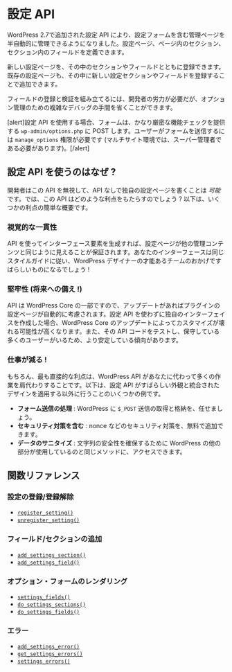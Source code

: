 <!-- 
# Settings API
 -->
# 設定 API

<!-- 
The Settings API, added in WordPress 2.7, allows admin pages containing settings forms to be managed semi-automatically. It lets you define settings pages, sections within those pages and fields within the sections.
 -->
WordPress 2.7で追加された設定 API により、設定フォームを含む管理ページを半自動的に管理できるようになりました。設定ページ、ページ内のセクション、セクション内のフィールドを定義できます。

<!-- 
New settings pages can be registered along with sections and fields inside them. Existing settings pages can also be added to by registering new settings sections or fields inside of them.
 -->
新しい設定ページを、その中のセクションやフィールドとともに登録できます。既存の設定ページも、その中に新しい設定セクションやフィールドを登録することで追加できます。

<!-- 
Organizing registration and validation of fields still requires some effort from developers, but avoids a lot of complex debugging of underlying options management.
 -->
フィールドの登録と検証を組み立てるには、開発者の労力が必要だが、オプション管理のための複雑なデバッグの手間を省くことができます。

<!-- 
[alert]When using the Settings API, the form POST to `wp-admin/options.php` which provides fairly strict capabilities checking. Users will need the `manage_options` capability (and in Multisite will have to be a Super Admin) to submit the form.[/alert]
 -->
[alert]設定 API を使用する場合、フォームは、かなり厳密な機能チェックを提供する `wp-admin/options.php` に POST します。ユーザーがフォームを送信するには `manage_options` 権限が必要です (マルチサイト環境では、スーパー管理者である必要があります)。[/alert]

<!-- 
## Why Use the Setting API?
 -->
## 設定 API を使うのはなぜ ?

<!-- 
A developer _could_ ignore this API and write their own settings page without it. That begs the question, what benefit does this API bring to the table? Following is a quick rundown of some of the benefits.
 -->
開発者はこの API を無視して、API なしで独自の設定ページを書くことは _可能_ です。では、この API はどのような利点をもたらすのでしょう ? 以下は、いくつかの利点の簡単な概要です。

<!-- 
### Visual Consistency
 -->
### 視覚的な一貫性

<!-- 
Using the API to generate your interface elements guarantees that your settings page will look like the rest of the administrative content. Your interface will follow the same styleguide and look like it belongs, and thanks to the talented team of WordPress designers, it'll look awesome!
 -->
API を使ってインターフェース要素を生成すれば、設定ページが他の管理コンテンツと同じように見えることが保証されます。あなたのインターフェースは同じスタイルガイドに従い、WordPress デザイナーの才能あるチームのおかげですばらしいものになるでしょう !

<!-- 
### Robustness (Future-Proofing!)
 -->
### 堅牢性 (将来への備え !)

<!-- 
Since the API is part of WordPress Core, any updates will automatically consider your plugin's settings page. If you make your own interface without using Setting API, WordPress Core updates are more likely to break your customizations. There is also a wider audience testing and maintaining that API code, so it will tend to be more stable.
 -->
API は WordPress Core の一部ですので、アップデートがあればプラグインの設定ページが自動的に考慮されます。設定 API を使わずに独自のインターフェイスを作成した場合、WordPress Core のアップデートによってカスタマイズが壊れる可能性が高くなります。また、その API コードをテストし、保守している多くのユーザーがいるため、より安定している傾向があります。

<!-- 
### Less Work!
 -->
### 仕事が減る !

<!-- 
Of course the most immediate benefit is that the WordPress API does a lot of work for you under the hood. Here are a few examples of things the Settings API does besides applying an awesome-looking, integrated design.
 -->
もちろん、最も直接的な利点は、WordPress API があなたに代わって多くの作業を肩代わりすることです。以下は、設定 API がすばらしい外観と統合されたデザインを適用する以外に行うことのいくつかの例です。

<!-- 
- **Handling Form Submissions**: Let WordPress handle retrieving and storing your `$_POST` submissions.
- **Include Security Measures**: You get extra security measures such as nonces, etc. for free.
- **Sanitizing Data**: You get access to the same methods that the rest of WordPress uses for ensuring strings are safe to use.
 -->
- **フォーム送信の処理** : WordPress に `$_POST` 送信の取得と格納を、任せましょう。
- **セキュリティ対策を含む** : nonce などのセキュリティ対策を、無料で追加できます。
- **データのサニタイズ** : 文字列の安全性を確保するために WordPress の他の部分が使用しているのと同じメソッドに、アクセスできます。

<!-- 
## Function Reference
 -->
## 関数リファレンス

<!-- 
### Setting Register/Unregister
 -->
### 設定の登録/登録解除

<!-- 
- [`register_setting()`](https://developer.wordpress.org/reference/functions/register_setting/)
- [`unregister_setting()`](https://developer.wordpress.org/reference/functions/unregister_setting/)
 -->
- [`register_setting()`](https://developer.wordpress.org/reference/functions/register_setting/)
- [`unregister_setting()`](https://developer.wordpress.org/reference/functions/unregister_setting/)

<!-- 
### Add Field/Section
 -->
### フィールド/セクションの追加

<!-- 
- [`add_settings_section()`](https://developer.wordpress.org/reference/functions/add_settings_section/)
- [`add_settings_field()`](https://developer.wordpress.org/reference/functions/add_settings_field/)
 -->
- [`add_settings_section()`](https://developer.wordpress.org/reference/functions/add_settings_section/)
- [`add_settings_field()`](https://developer.wordpress.org/reference/functions/add_settings_field/)

<!-- 
### Options Form Rendering
 -->
### オプション・フォームのレンダリング

<!-- 
- [`settings_fields()`](https://developer.wordpress.org/reference/functions/settings_fields/)
- [`do_settings_sections()`](https://developer.wordpress.org/reference/functions/do_settings_sections/)
- [`do_settings_fields()`](https://developer.wordpress.org/reference/functions/do_settings_fields/)
 -->
- [`settings_fields()`](https://developer.wordpress.org/reference/functions/settings_fields/)
- [`do_settings_sections()`](https://developer.wordpress.org/reference/functions/do_settings_sections/)
- [`do_settings_fields()`](https://developer.wordpress.org/reference/functions/do_settings_fields/)

<!-- 
### Errors
 -->
### エラー

<!-- 
- [`add_settings_error()`](https://developer.wordpress.org/reference/functions/add_settings_error/)
- [`get_settings_errors()`](https://developer.wordpress.org/reference/functions/get_settings_errors/)
- [`settings_errors()`](https://developer.wordpress.org/reference/functions/settings_errors/)
 -->
- [`add_settings_error()`](https://developer.wordpress.org/reference/functions/add_settings_error/)
- [`get_settings_errors()`](https://developer.wordpress.org/reference/functions/get_settings_errors/)
- [`settings_errors()`](https://developer.wordpress.org/reference/functions/settings_errors/)